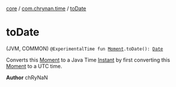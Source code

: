 [core](../index.md) / [com.chrynan.time](index.md) / [toDate](./to-date.md)

# toDate

(JVM, COMMON) `@ExperimentalTime fun `[`Moment`](-moment/index.md)`.toDate(): `[`Date`](https://docs.oracle.com/javase/8/docs/api/java/util/Date.html)

Converts this [Moment](-moment/index.md) to a Java Time [Instant](https://docs.oracle.com/javase/8/docs/api/java/time/Instant.html) by first converting this [Moment](-moment/index.md) to a UTC time.

**Author**
chRyNaN

